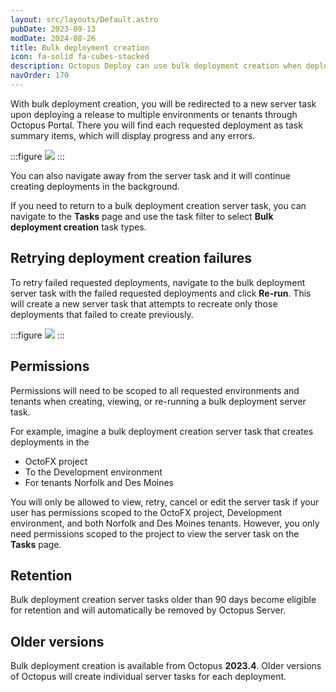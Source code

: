 ```yaml
---
layout: src/layouts/Default.astro
pubDate: 2023-09-13
modDate: 2024-08-26
title: Bulk deployment creation
icon: fa-solid fa-cubes-stacked
description: Octopus Deploy can use bulk deployment creation when deploying to multiple environments or tenants
navOrder: 170
---
```


With bulk deployment creation, you will be redirected to a new server task upon deploying a release to multiple environments or tenants through Octopus Portal. There you will find each requested deployment as task summary items, which will display progress and any errors.

:::figure
![](/docs/img/deployments/bulk-deployment-creation.png)
:::

You can also navigate away from the server task and it will continue creating deployments in the background.

If you need to return to a bulk deployment creation server task, you can navigate to the **Tasks** page and use the task filter to select **Bulk deployment creation** task types.

## Retrying deployment creation failures
To retry failed requested deployments, navigate to the bulk deployment server task with the failed requested deployments and click **Re-run**. This will create a new server task that attempts to recreate only those deployments that failed to create previously.

:::figure
![](/docs/img/deployments/bulk-deployment-creation-retry.png)
:::

## Permissions
Permissions will need to be scoped to all requested environments and tenants when creating, viewing, or re-running a bulk deployment server task.

For example, imagine a bulk deployment creation server task that creates deployments in the 
* OctoFX project 
* To the Development environment 
* For tenants Norfolk and Des Moines

You will only be allowed to view, retry, cancel or edit the server task if your user has permissions scoped to the OctoFX project, Development environment, and both Norfolk and Des Moines tenants. However, you only need permissions scoped to the project to view the server task on the **Tasks** page.

## Retention
Bulk deployment creation server tasks older than 90 days become eligible for retention and will automatically be removed by Octopus Server.

## Older versions

Bulk deployment creation is available from Octopus **2023.4**. Older versions of Octopus will create individual server tasks for each deployment.